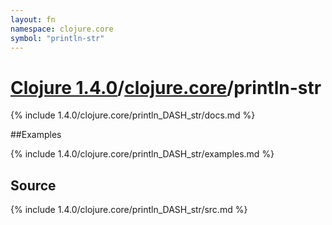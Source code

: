 ```yaml
---
layout: fn
namespace: clojure.core
symbol: "println-str"
---
```


# [Clojure 1.4.0](../../)/[clojure.core](../)/println-str

{% include 1.4.0/clojure.core/println_DASH_str/docs.md %}

##Examples

{% include 1.4.0/clojure.core/println_DASH_str/examples.md %}
## Source
{% include 1.4.0/clojure.core/println_DASH_str/src.md %}

